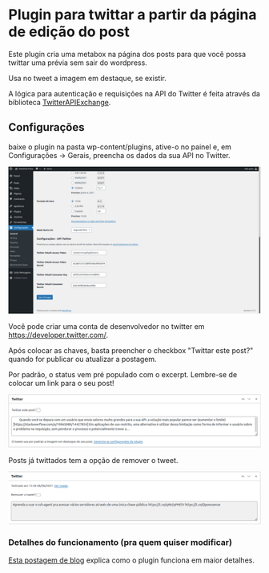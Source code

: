 # Plugin para twittar a partir da página de edição do post

Este plugin cria uma metabox na página dos posts para que você possa twittar uma prévia sem sair do wordpress.

Usa no tweet a imagem em destaque, se existir.

A lógica para autenticação e requisições na API do Twitter é feita através da biblioteca [TwitterAPIExchange](https://github.com/J7mbo/twitter-api-php).

## Configurações

baixe o plugin na pasta wp-content/plugins, ative-o no painel e, em Configurações -> Gerais, preencha os dados da sua API no Twitter.

![Campos para preenchimento na página configurações](readme/config_page.png)

Você pode criar uma conta de desenvolvedor no twitter em <https://developer.twitter.com/>.

Após colocar as chaves, basta preencher o checkbox "Twittar este post?" quando for publicar ou atualizar a postagem.

Por padrão, o status vem pré populado com o excerpt. Lembre-se de colocar um link para o seu post!

![Checkbox para twittar](readme/checkbox_twittar.png)

Posts já twittados tem a opção de remover o tweet.

![Checkbox para deletar tweet](readme/checkbox_remover.png)

### Detalhes do funcionamento (pra quem quiser modificar)

[Esta postagem de blog](http://wordpress.omandriao.com.br/?p=154) explica como o plugin funciona em maior detalhes.

